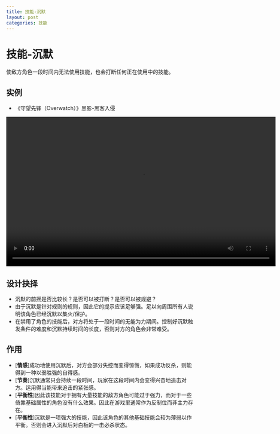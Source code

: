 ```yaml
---
title: 技能-沉默
layout: post
categories: 技能
---
```


# 技能-沉默
使敌方角色一段时间内无法使用技能，也会打断任何正在使用中的技能。

## 实例

- 《守望先锋（Overwatch）》黑影-黑客入侵

<video width="720" height="400" controls>
    <source src="/videos/黑影-黑客入侵.mp4" type="video/mp4">
</video>

## 设计抉择
- 沉默的前摇是否比较长？是否可以被打断？是否可以被规避？
- 由于沉默是针对规则的规则，因此它的提示应该足够强。足以向周围所有人说明该角色已经沉默以集火/保护。
- 在禁用了角色的技能后，对方将处于一段时间的无能为力期间。控制好沉默触发条件的难度和沉默持续时间的长度，否则对方的角色会非常难受。

## 作用
- [**情感**]成功地使用沉默后，对方会部分失控而变得惊慌，如果成功反杀，则能得到一种以弱胜强的自得感。
- [**节奏**]沉默通常只会持续一段时间，玩家在这段时间内会变得兴奋地追击对方。运用得当能带来追击的紧张感。
- [**平衡性**]因此该技能对于拥有大量技能的敌方角色可能过于强力，而对于一些倚靠基础属性的角色没有什么效果。因此在游戏里通常作为反制位而非主力存在。
- [**平衡性**]沉默是一项强大的技能，因此该角色的其他基础技能会较为薄弱以作平衡。否则会进入沉默后对白板的一击必杀状态。
